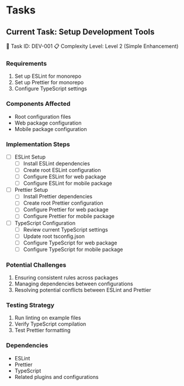 # Tasks

## Current Task: Setup Development Tools

🎯 Task ID: DEV-001
📋 Complexity Level: Level 2 (Simple Enhancement)

### Requirements

1. Set up ESLint for monorepo
2. Set up Prettier for monorepo
3. Configure TypeScript settings

### Components Affected

- Root configuration files
- Web package configuration
- Mobile package configuration

### Implementation Steps

- [ ] ESLint Setup
  - [ ] Install ESLint dependencies
  - [ ] Create root ESLint configuration
  - [ ] Configure ESLint for web package
  - [ ] Configure ESLint for mobile package
- [ ] Prettier Setup
  - [ ] Install Prettier dependencies
  - [ ] Create root Prettier configuration
  - [ ] Configure Prettier for web package
  - [ ] Configure Prettier for mobile package
- [ ] TypeScript Configuration
  - [ ] Review current TypeScript settings
  - [ ] Update root tsconfig.json
  - [ ] Configure TypeScript for web package
  - [ ] Configure TypeScript for mobile package

### Potential Challenges

1. Ensuring consistent rules across packages
2. Managing dependencies between configurations
3. Resolving potential conflicts between ESLint and Prettier

### Testing Strategy

1. Run linting on example files
2. Verify TypeScript compilation
3. Test Prettier formatting

### Dependencies

- ESLint
- Prettier
- TypeScript
- Related plugins and configurations
